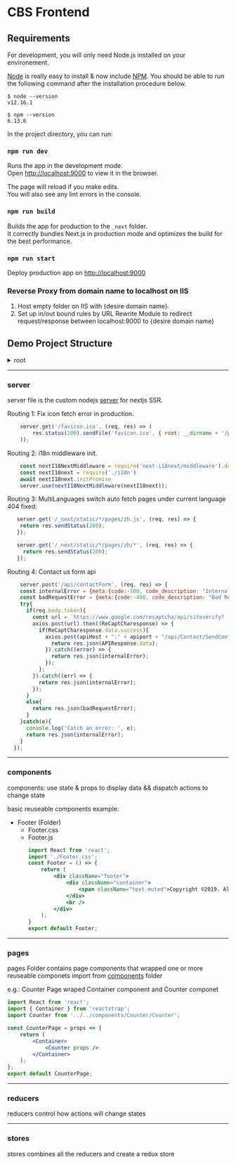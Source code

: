 # CBS Frontend

## Requirements

For development, you will only need Node.js installed on your environement.

[Node](http://nodejs.org/) is really easy to install & now include [NPM](https://npmjs.org/).
You should be able to run the following command after the installation procedure
below.

    $ node --version
    v12.16.1

    $ npm --version
    6.13.6

In the project directory, you can run:

### `npm run dev`

Runs the app in the development mode.<br>
Open [http://localhost:9000](http://localhost:9000) to view it in the browser.

The page will reload if you make edits.<br>
You will also see any lint errors in the console.

### `npm run build`

Builds the app for production to the `_next` folder.<br>
It correctly bundles Next.js in production mode and optimizes the build for the best performance.

### `npm run start` 
Deploy production app on [http://localhost:9000](http://localhost:9000)

### Reverse Proxy from domain name to localhost on IIS

1. Host empty folder on IIS with {desire domain name}.
2. Set up in/out bound rules by URL Rewrite Module to redirect request/response between localhost:9000 to {desire domain name}<br>

## Demo Project Structure

<details>
  <summary>root</summary>
    
  - .next (build file)
  - node_modules (Installed Dependency Folder)
  - public/static
    - images (for images without language preference, set image path under 'en' subfolder)
      * en
      * fr
      * zh
      * icons
    - locales (translation file folder)
      * en
      * fr
      * zh
    * favicon.ico (Title icon)
    * variables.scss (shared scss const value)
    * styleFunctions.scss (sharded scss util function)
  - [components (component modules)](#components)
    * footer
    * header
    * itemLists
    * navbar
    * others
    * slideShow
    * reCaptcha
  - [pages](#pages) (Pages to served)
    * [layout.js](#layout) (all pages wrap their content with this page component)
    * _error.js (futhur 404 page)
    * _app.js (frontend startup page)
    * contact-us
    * home
    * ict
    * internet
    * phone
    * sd-wan
    * support
    * tos
  - package.json ( reference packages file )
  - [server.js](#server)
  
</details>

___
### server

server file is the custom nodejs [server](https://nextjs.org/docs/advanced-features/custom-server) for nextjs SSR.

Routing 1:
Fix icon fetch error in production.
```jsx
    server.get('/favicon.ico', (req, res) => (
        res.status(200).sendFile('favicon.ico', { root: __dirname + '/public/static/' })
    ));
```

Routing 2:
i18n middleware init.
```jsx
    const nextI18NextMiddleware = require('next-i18next/middleware').default
    const nextI18next = require('./i18n')
    await nextI18next.initPromise
    server.use(nextI18NextMiddleware(nextI18next));
```

Routing 3:
MultiLanguages switch auto fetch pages under current language 404 fixed:
```jsx
   server.get('/_next/static/*/pages/zh.js', (req, res) => {
    return res.sendStatus(200);
   });

   server.get('/_next/static/*/pages/zh/*', (req, res) => {
     return res.sendStatus(200);
   });
```

Routing 4:
Contact us form api
```jsx
    server.post('/api/contactForm', (req, res) => {
    const internalError = {meta:{code:-500, code_description: "Internal Server Error"}};
    const badRequestError = {meta:{code:-400, code_description: "Bad Request bb"}};
    try{
      if(req.body.token){
        const url = `https://www.google.com/recaptcha/api/siteverify?           secret=${config.constant.reCaptchaSecretKey}&response=${req.body.token}`;
        axios.post(url).then((ReCaptCharesponse) => {
          if(ReCaptCharesponse.data.success){
            axios.post(apiHost + ":" + apiport + "/api/Contact/SendContactEmail", req.body).then((APIResponse) => {
              return res.json(APIResponse.data);
            }).catch((error) => {
              return res.json(internalError);
            });
          };
        }).catch((err) => {
          return res.json(internalError);
        });
      }
      else{
        return res.json(badRequestError);
      }
    }catch(e){
      console.log('Catch an error: ', e);
      return res.json(internalError);
    }
  });
```



___
### components

components:  use state & props to display data  &&  dispatch actions to change state

basic reuseable components example:
- Footer (Folder)
    * Footer.css
    * Footer.js
        ```jsx
        import React from 'react';
        import './Footer.css';
        const Footer = () => {
            return (
                <div className="footer">
                    <div className="container">
                        <span className="text-muted">Copyright ©2019. All Right Reserved By</span> CIKTELECOM 
                    </div>
                    <br />
                </div>
            );
        }
        export default Footer;
        ```

___
### pages

pages Folder contains page components that wrapped one or more reuseable componets import from [components](#components) folder

e.g.:  Counter Page wraped Container component and Counter componet
```jsx
import React from 'react';
import { Container } from 'reactstrap';
import Counter from '../../components/Counter/Counter';

const CounterPage = props => {
    return (
        <Container>
            <Counter props />
        </Container>
    );
};
export default CounterPage;
```

___
### reducers

reducers control how actions will change states

___
### stores

stores combines all the reducers and create a redux store
